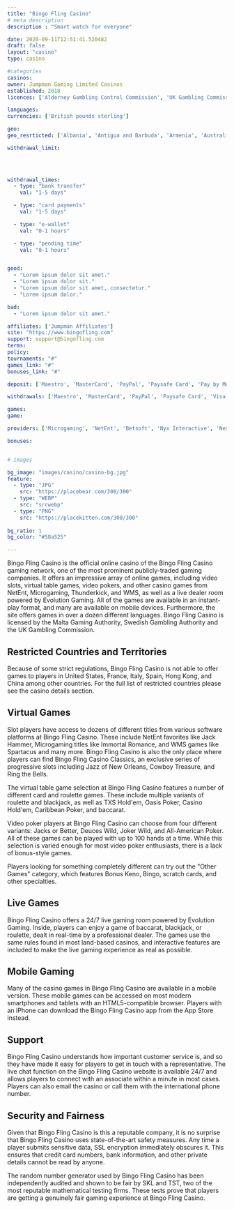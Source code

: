 ```yaml
---
title: "Bingo Fling Casino"
# meta description
description : "Smart watch for everyone"

date: 2020-09-11T12:51:41.520482
draft: false
layout: "casino" 
type: casino

#categories
casinos: 
owner: Jumpman Gaming Limited Casinos
established: 2018
licences: ['Alderney Gambling Control Commission', 'UK Gambling Commission']

languages: 
currencies: ['British pounds sterling']

geo: 
geo_resrticted: ['Albania', 'Antigua and Barbuda', 'Armenia', 'Australia', 'New South Wales', 'Azerbaijan', 'Belarus', 'Belgium', 'Bosnia and Herzegovina', 'Bulgaria', 'Croatia', 'Czech Republic', 'Denmark', 'Estonia', 'France', 'Germany', 'Schleswig-Holstein', 'Gibraltar', 'Hungary', 'Indonesia', 'Ireland', 'Israel', 'Italy', 'Kosovo', 'Latvia', 'Lithuania', 'Macedonia', 'Malaysia', 'Metropolitan France', 'Moldova', 'Montenegro', 'Portugal', 'Puerto Rico', 'Romania', 'Russia', 'Serbia', 'Slovakia', 'Slovenia', 'South Africa', 'Spain', 'Sweden', 'Switzerland', 'Turkey', 'Ukraine', 'United States', 'Alabama', 'Alaska', 'American Samoa', 'Arizona', 'Arkansas', 'California', 'Colorado', 'Connecticut', 'Delaware', 'District of Columbia', 'Florida', 'Georgia(US)', 'Guam', 'Hawaii', 'Idaho', 'Illinois', 'Indiana', 'Iowa', 'Kansas', 'Kentucky', 'Louisiana', 'Maine', 'Maryland', 'Massachusetts', 'Michigan', 'Minnesota', 'Mississippi', 'Missouri', 'Montana', 'Nebraska', 'Nevada', 'New Hampshire', 'New Jersey', 'New Mexico', 'New York', 'North Carolina', 'North Dakota', 'Northern Mariana Islands', 'Ohio', 'Oklahoma', 'Oregon', 'Pennsylvania', 'Rhode Island', 'South Carolina', 'South Dakota', 'Tennessee', 'Texas', 'U.S. Virgin Islands', 'Utah', 'Vermont', 'Virginia', 'Washington', 'West Virginia', 'Wisconsin', 'Wyoming']

withdrawal_limit:

  
  

withdrawal_times:
  - type: "bank transfer"
    val: "1-5 days"

  - type: "card payments"
    val: "1-5 days"

  - type: "e-wallet"
    val: "0-1 hours"

  - type: "pending time"
    val: "0-1 hours"


good:
  - "Lorem ipsum dolor sit amet."
  - "Lorem ipsum dolor sit."
  - "Lorem ipsum dolor sit amet, consectetur."
  - "Lorem ipsum dolor."

bad:
  - "Lorem ipsum dolor sit amet."

affiliates: ['Jumpman Affiliates']
site: "https://www.bingofling.com"
support: support@bingofling.com
terms:
policy:
tournaments: "#"
games_link: "#"
bonuses_link: "#"

deposit: ['Maestro', 'MasterCard', 'PayPal', 'Paysafe Card', 'Pay by Mobile', 'Visa']

withdrawals: ['Maestro', 'MasterCard', 'PayPal', 'Paysafe Card', 'Visa']

games: 
game:

providers: ['Microgaming', 'NetEnt', 'Betsoft', 'Nyx Interactive', 'NextGen Gaming', '1x2Games', 'Barcrest Games', 'iSoftBet', 'Quickspin', 'Yggdrasil Gaming', 'Playson', 'Eyecon', 'Elk Studios', 'Core Gaming', 'Genii', 'Pragmatic Play', 'Instant Win Gaming (IWG)', 'Gamevy', 'Blueprint Gaming', 'Leander Games', 'Playtech', 'Red Tiger Gaming', 'Tom Horn Gaming', '2 By 2 Gaming', 'Big Time Gaming']

bonuses:


# images

bg_image: "images/casino/casino-bg.jpg"  
feature:
  - type: "JPG" 
    src: "https://placebear.com/300/300"
  - type: "WEBP"
    src: "srcwebp"
  - type: "PNG"
    src: "https://placekitten.com/300/300"  
 
bg_ratio: 1 
bg_color: "#58a525"  

---
```


Bingo Fling Casino is the official online casino of the Bingo Fling Casino gaming network, one of the most prominent publicly-traded gaming companies. It offers an impressive array of online games, including video slots, virtual table games, video pokers, and other casino games from NetEnt, Microgaming, Thunderkick, and WMS, as well as a live dealer room powered by Evolution Gaming. All of the games are available in an instant-play format, and many are available on mobile devices. Furthermore, the site offers games in over a dozen different languages. Bingo Fling Casino is licensed by the Malta Gaming Authority, Swedish Gambling Authority and the UK Gambling Commission.

## Restricted Countries and Territories
Because of some strict regulations, Bingo Fling Casino is not able to offer games to players in United States, France, Italy, Spain, Hong Kong, and China among other countries. For the full list of restricted countries please see the casino details section.

## Virtual Games
Slot players have access to dozens of different titles from various software platforms at Bingo Fling Casino. These include NetEnt favorites like Jack Hammer, Microgaming titles like Immortal Romance, and WMS games like Spartacus and many more. Bingo Fling Casino is also the only place where players can find Bingo Fling Casino Classics, an exclusive series of progressive slots including Jazz of New Orleans, Cowboy Treasure, and Ring the Bells.

The virtual table game selection at Bingo Fling Casino features a number of different card and roulette games. These include multiple variants of roulette and blackjack, as well as TXS Hold'em, Oasis Poker, Casino Hold'em, Caribbean Poker, and baccarat.

Video poker players at Bingo Fling Casino can choose from four different variants: Jacks or Better, Deuces Wild, Joker Wild, and All-American Poker. All of these games can be played with up to 100 hands at a time. While this selection is varied enough for most video poker enthusiasts, there is a lack of bonus-style games.

Players looking for something completely different can try out the "Other Games" category, which features Bonus Keno, Bingo, scratch cards, and other specialties.

## Live Games
Bingo Fling Casino offers a 24/7 live gaming room powered by Evolution Gaming. Inside, players can enjoy a game of baccarat, blackjack, or roulette, dealt in real-time by a professional dealer. The games use the same rules found in most land-based casinos, and interactive features are included to make the live gaming experience as real as possible.

## Mobile Gaming
Many of the casino games in Bingo Fling Casino are available in a mobile version. These mobile games can be accessed on most modern smartphones and tablets with an HTML5-compatible browser. Players with an iPhone can download the Bingo Fling Casino app from the App Store instead.

## Support
Bingo Fling Casino understands how important customer service is, and so they have made it easy for players to get in touch with a representative. The live chat function on the Bingo Fling Casino website is available 24/7 and allows players to connect with an associate within a minute in most cases. Players can also email the casino or call them with the international phone number.

## Security and Fairness
Given that Bingo Fling Casino is this a reputable company, it is no surprise that Bingo Fling Casino uses state-of-the-art safety measures. Any time a player submits sensitive data, SSL encryption immediately obscures it. This ensures that credit card numbers, bank information, and other private details cannot be read by anyone.

The random number generator used by Bingo Fling Casino has been independently audited and shown to be fair by SKL and TST, two of the most reputable mathematical testing firms. These tests prove that players are getting a genuinely fair gaming experience at Bingo Fling Casino.
